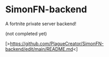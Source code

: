 # SimonFN-backend

A fortnite private server backend!

(not completed yet)

[>https://github.com/PlagueCreator/SimonFN-backend/edit/main/README.md<]

